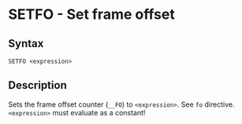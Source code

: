 # SETFO - Set frame offset

## Syntax
```assembly
SETFO <expression>
```

## Description
Sets the frame offset counter (`__FO`) to `<expression>`.
See `fo` directive. `<expression>` must evaluate as a constant!

